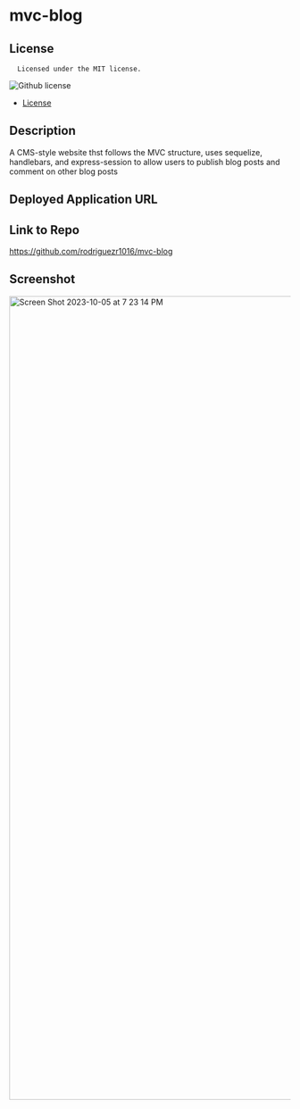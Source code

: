 # mvc-blog

  
## License
    
      Licensed under the MIT license.
  ![Github license](https://img.shields.io/badge/license-MIT-blue.svg)
  
 * [License](#license)

  
## Description
  A CMS-style website thst follows the MVC structure, uses sequelize, handlebars, and express-session to allow users to publish blog posts and comment on other blog posts
## Deployed Application URL
  
## Link to Repo
  https://github.com/rodriguezr1016/mvc-blog
## Screenshot
  

<img width="1440" alt="Screen Shot 2023-10-05 at 7 23 14 PM" src="https://github.com/rodriguezr1016/mvc-blog/assets/134916213/fb5af6b3-249e-4479-a0c7-4f32f5ff437f">



